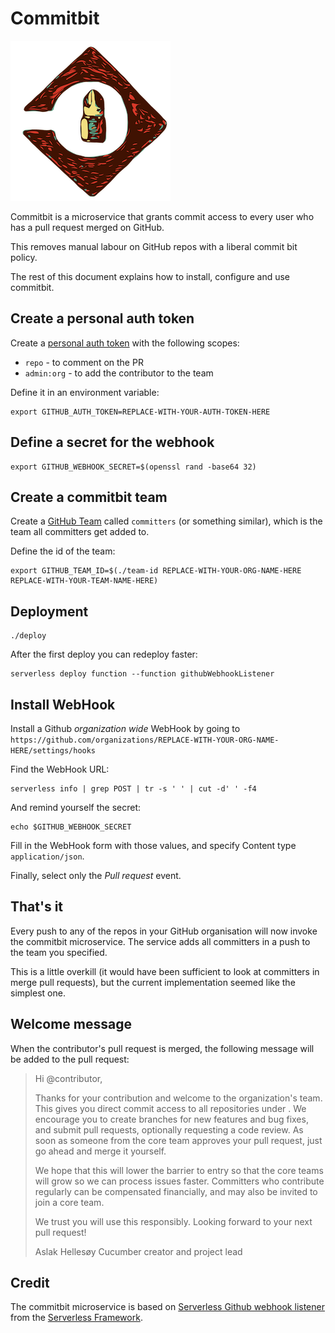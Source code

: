 # Commitbit

![commitbit](commitbit.png)

Commitbit is a microservice that grants commit access to every user who has a
pull request merged on GitHub.

This removes manual labour on GitHub repos with a liberal commit bit policy.

The rest of this document explains how to install, configure and use commitbit.

## Create a personal auth token

Create a [personal auth token](https://github.com/settings/tokens) with the
following scopes:

* `repo` - to comment on the PR
* `admin:org` - to add the contributor to the team

Define it in an environment variable:

    export GITHUB_AUTH_TOKEN=REPLACE-WITH-YOUR-AUTH-TOKEN-HERE

## Define a secret for the webhook

    export GITHUB_WEBHOOK_SECRET=$(openssl rand -base64 32)

## Create a commitbit team

Create a [GitHub Team](https://help.github.com/articles/organizing-members-into-teams/)
called `committers` (or something similar), which is the team all committers get
added to.

Define the id of the team:

    export GITHUB_TEAM_ID=$(./team-id REPLACE-WITH-YOUR-ORG-NAME-HERE REPLACE-WITH-YOUR-TEAM-NAME-HERE)

## Deployment

    ./deploy

After the first deploy you can redeploy faster:

    serverless deploy function --function githubWebhookListener

## Install WebHook

Install a Github *organization wide* WebHook by going to `https://github.com/organizations/REPLACE-WITH-YOUR-ORG-NAME-HERE/settings/hooks`

Find the WebHook URL:

    serverless info | grep POST | tr -s ' ' | cut -d' ' -f4

And remind yourself the secret:

    echo $GITHUB_WEBHOOK_SECRET

Fill in the WebHook form with those values, and specify Content type `application/json`.

Finally, select only the *Pull request* event.

## That's it

Every push to any of the repos in your GitHub organisation will now invoke the
commitbit microservice. The service adds all committers in a push to the team you
specified.

This is a little overkill (it would have been sufficient to look at committers in
merge pull requests), but the current implementation seemed like the simplest one.

## Welcome message

When the contributor's pull request is merged, the following message will be added
to the pull request:

> Hi @contributor,
>
> Thanks for your contribution and welcome to the <organisation> organization's
> <team> team. This gives you direct commit access to all repositories under
> <org>.
> We encourage you to create branches for new features and bug fixes, and submit
> pull requests, optionally requesting a code review. As soon as someone from the
> core team approves your pull request, just go ahead and merge it yourself.
>
> We hope that this will lower the barrier to entry so that the core teams will grow
> so we can process issues faster. Committers who contribute regularly can be
> compensated financially, and may also be invited to join a core team.
>
> We trust you will use this responsibly. Looking forward to your next pull request!
>
> Aslak Hellesøy
> Cucumber creator and project lead
>

## Credit

The commitbit microservice is based on [Serverless Github webhook listener](https://github.com/serverless/examples/tree/master/aws-node-github-webhook-listener)
from the [Serverless Framework](https://serverless.com/).
